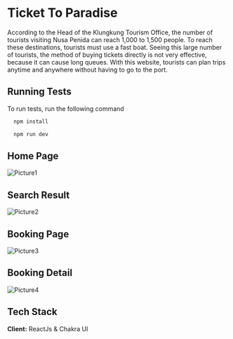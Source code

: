 
# Ticket To Paradise

According to the Head of the Klungkung Tourism Office, the number of tourists visiting Nusa Penida can reach 1,000 to 1,500 people. To reach these destinations, tourists must use a fast boat. Seeing this large number of tourists, the method of buying tickets directly is not very effective, because it can cause long queues. With this website, tourists can plan trips anytime and anywhere without having to go to the port.


## Running Tests

To run tests, run the following command

```bash
  npm install
```
```bash
  npm run dev
```



## Home Page

![Picture1](https://user-images.githubusercontent.com/75364408/206910770-1e5cd2ae-7af0-4e25-b73d-32244449779c.png)

## Search Result

![Picture2](https://user-images.githubusercontent.com/75364408/206910787-a1a05403-eb74-42c3-adbb-83a3145551a4.png)

## Booking Page

![Picture3](https://user-images.githubusercontent.com/75364408/206910803-7802811d-0b16-4b35-80ab-867fe5793ea7.png)

## Booking Detail

![Picture4](https://user-images.githubusercontent.com/75364408/206910819-7b3489ca-7d72-4be7-9ca2-f735f1605884.png)



## Tech Stack

**Client:** ReactJs & Chakra UI


